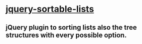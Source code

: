 <h1><a href="http://camohub.github.io/jquery-sortable-lists/index.html">jquery-sortable-lists</a></h1>
<h2>jQuery plugin to sorting lists also the tree structures with every possible option.</h2>
